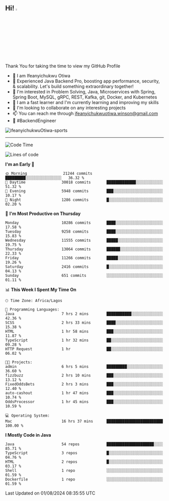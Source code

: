 <!-- BLOG-POST-LIST:START --><!-- BLOG-POST-LIST:END -->

## Hi! <img src="https://media.giphy.com/media/hvRJCLFzcasrR4ia7z/giphy.gif" width="4%"> 

Thank You for taking the time to view my GitHub Profile

- 👋 I am Ifeanyichukwu Otiwa
- 🚀 Experienced Java Backend Pro, boosting app performance, security, & scalability. Let's build something extraordinary together!
- 👀 I'm interested in Problem Solving, Java, Microservices with Spring, Spring Boot, MySQL, gRPC, REST, Kafka, git, Docker, and Kubernetes
- 🌱 I am a fast learner and I'm currently learning and improving my skills
- 💞️ I'm looking to collaborate on any interesting projects
- 📫 You can reach me through ifeanyichukwuotiwa.winson@gmail.com
- 🚀 #BackendEngineer

<p align="left" marginTop="10px"> <img src="https://komarev.com/ghpvc/?username=ifeanyichukwuOtiwa-sports&label=Profile%20views&color=0e75b6&style=for-the-badge" alt="ifeanyichukwuOtiwa-sports" /> </p>

***

<!--START_SECTION:waka-->
![Code Time](http://img.shields.io/badge/Code%20Time-2%2C706%20hrs%2054%20mins-blue)

![Lines of code](https://img.shields.io/badge/From%20Hello%20World%20I%27ve%20Written-14.4%20million%20lines%20of%20code-blue)

**I'm an Early 🐤** 

```text
🌞 Morning                21244 commits       █████████░░░░░░░░░░░░░░░░   36.32 % 
🌆 Daytime                30018 commits       █████████████░░░░░░░░░░░░   51.32 % 
🌃 Evening                5948 commits        ███░░░░░░░░░░░░░░░░░░░░░░   10.17 % 
🌙 Night                  1286 commits        █░░░░░░░░░░░░░░░░░░░░░░░░   02.20 % 
```
📅 **I'm Most Productive on Thursday** 

```text
Monday                   10286 commits       ████░░░░░░░░░░░░░░░░░░░░░   17.58 % 
Tuesday                  9258 commits        ████░░░░░░░░░░░░░░░░░░░░░   15.83 % 
Wednesday                11555 commits       █████░░░░░░░░░░░░░░░░░░░░   19.75 % 
Thursday                 13064 commits       ██████░░░░░░░░░░░░░░░░░░░   22.33 % 
Friday                   11266 commits       █████░░░░░░░░░░░░░░░░░░░░   19.26 % 
Saturday                 2416 commits        █░░░░░░░░░░░░░░░░░░░░░░░░   04.13 % 
Sunday                   651 commits         ░░░░░░░░░░░░░░░░░░░░░░░░░   01.11 % 
```


📊 **This Week I Spent My Time On** 

```text
🕑︎ Time Zone: Africa/Lagos

💬 Programming Languages: 
Java                     7 hrs 2 mins        ███████████░░░░░░░░░░░░░░   42.36 % 
SCSS                     2 hrs 33 mins       ████░░░░░░░░░░░░░░░░░░░░░   15.38 % 
HTML                     1 hr 58 mins        ███░░░░░░░░░░░░░░░░░░░░░░   11.87 % 
TypeScript               1 hr 32 mins        ██░░░░░░░░░░░░░░░░░░░░░░░   09.28 % 
HTTP Request             1 hr                ██░░░░░░░░░░░░░░░░░░░░░░░   06.02 % 

🐱‍💻 Projects: 
admin                    6 hrs 5 mins        █████████░░░░░░░░░░░░░░░░   36.60 % 
fizzbuzz                 2 hrs 10 mins       ███░░░░░░░░░░░░░░░░░░░░░░   13.12 % 
FixedOddsBets            2 hrs 3 mins        ███░░░░░░░░░░░░░░░░░░░░░░   12.40 % 
auto-cashout             1 hr 47 mins        ███░░░░░░░░░░░░░░░░░░░░░░   10.74 % 
OddsProcessor            1 hr 45 mins        ███░░░░░░░░░░░░░░░░░░░░░░   10.59 % 

💻 Operating System: 
Mac                      16 hrs 37 mins      █████████████████████████   100.00 % 
```

**I Mostly Code in Java** 

```text
Java                     54 repos            █████████████████████░░░░   85.71 % 
TypeScript               3 repos             █░░░░░░░░░░░░░░░░░░░░░░░░   04.76 % 
HTML                     2 repos             █░░░░░░░░░░░░░░░░░░░░░░░░   03.17 % 
Shell                    1 repo              ░░░░░░░░░░░░░░░░░░░░░░░░░   01.59 % 
Dockerfile               1 repo              ░░░░░░░░░░░░░░░░░░░░░░░░░   01.59 % 
```




 Last Updated on 01/08/2024 08:35:55 UTC
<!--END_SECTION:waka-->

<!--
<p align="center">
![trophy](https://github-profile-trophy.vercel.app/?username=ifeanyichukwuOtiwa-sports&theme=onedark) (https://github.com/ryo-ma/github-profile-trophy)
</p>
-->

<!---
ifeanyi-otiwa/ifeanyi-otiwa is a ✨ special ✨ repository because its `README.md` (this file) appears on your GitHub profile.
You can click the Preview link to take a look at your changes.
--->
